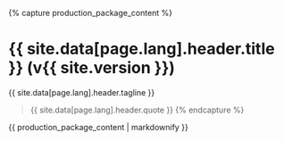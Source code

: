 {% capture production_package_content %}
# {{ site.data[page.lang].header.title }} (v{{ site.version }})
{{ site.data[page.lang].header.tagline }}

> {{ site.data[page.lang].header.quote }}
{% endcapture %}

<div class="header text-content">
{{ production_package_content | markdownify }}
</div>